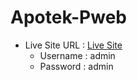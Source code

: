 # Apotek-Pweb
- Live Site URL : [Live Site](http://www.apotek-pweb.infinityfreeapp.com/login.php?i=1)
    - Username  : admin
    - Password  : admin
